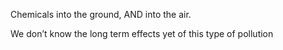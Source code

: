 Chemicals into the ground, AND into the air.
  

We don’t know the long term effects yet of this type of pollution
